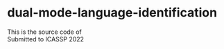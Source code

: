 # dual-mode-language-identification
This is the source code of <Dual mode language identification with knowledge distillation for short utterance>  
Submitted to ICASSP 2022
